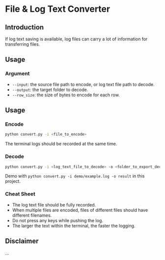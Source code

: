# File & Log Text Converter

## Introduction

If log text saving is available, log files can carry a lot of information for transferring files.

## Usage

### Argument

* `--input`: the source file path to encode, or log text file path to decode.
* `--output`: the target folder to decode.
* `--row_size`: the size of bytes to encode for each row.

## Usage

### Encode

```bash
python convert.py -i <file_to_encode>
```

The terminal logs should be recorded at the same time.

### Decode

```bash
python convert.py -i <log_text_file_to_decode> -o <folder_to_export_decoded_file>
```

Demo with `python convert.py -i demo/example.log -o result` in this project.

### Cheat Sheet

- The log text file should be fully recorded.
- When multiple files are encoded, files of different files should have different filenames.
- Do not press any keys while pushing the log.
- The larger the text within the terminal, the faster the logging.

## Disclaimer

...